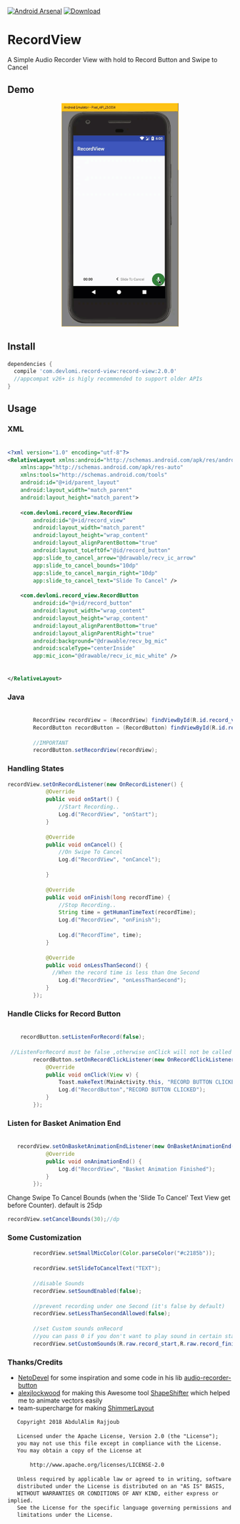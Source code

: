 [![Android Arsenal](https://img.shields.io/badge/Android%20Arsenal-RecordView-orange.svg?style=flat)](https://android-arsenal.com/details/1/6259)
 [ ![Download](https://api.bintray.com/packages/devlomi/maven/RecordView/images/download.svg) ](https://bintray.com/devlomi/maven/RecordView/_latestVersion)

# RecordView
A Simple Audio Recorder View with hold to Record Button and Swipe to Cancel


## Demo
<p align="center">
  <img src="etc/demo.GIF" height="500" alt="demo image" />
</p>




## Install
```gradle
dependencies {
  compile 'com.devlomi.record-view:record-view:2.0.0'
  //appcompat v26+ is higly recommended to support older APIs
}
```


## Usage

### XML

```xml

<?xml version="1.0" encoding="utf-8"?>
<RelativeLayout xmlns:android="http://schemas.android.com/apk/res/android"
    xmlns:app="http://schemas.android.com/apk/res-auto"
    xmlns:tools="http://schemas.android.com/tools"
    android:id="@+id/parent_layout"
    android:layout_width="match_parent"
    android:layout_height="match_parent">

    <com.devlomi.record_view.RecordView
        android:id="@+id/record_view"
        android:layout_width="match_parent"
        android:layout_height="wrap_content"
        android:layout_alignParentBottom="true"
        android:layout_toLeftOf="@id/record_button"
        app:slide_to_cancel_arrow="@drawable/recv_ic_arrow"
        app:slide_to_cancel_bounds="10dp"
        app:slide_to_cancel_margin_right="10dp"
        app:slide_to_cancel_text="Slide To Cancel" />

    <com.devlomi.record_view.RecordButton
        android:id="@+id/record_button"
        android:layout_width="wrap_content"
        android:layout_height="wrap_content"
        android:layout_alignParentBottom="true"
        android:layout_alignParentRight="true"
        android:background="@drawable/recv_bg_mic"
        android:scaleType="centerInside"
        app:mic_icon="@drawable/recv_ic_mic_white" />


</RelativeLayout>


```


### Java

```java

        RecordView recordView = (RecordView) findViewById(R.id.record_view);
        RecordButton recordButton = (RecordButton) findViewById(R.id.record_button);

        //IMPORTANT
        recordButton.setRecordView(recordView);

```

### Handling States

```java
recordView.setOnRecordListener(new OnRecordListener() {
            @Override
            public void onStart() {
                //Start Recording..
                Log.d("RecordView", "onStart");
            }

            @Override
            public void onCancel() {
                //On Swipe To Cancel
                Log.d("RecordView", "onCancel");

            }

            @Override
            public void onFinish(long recordTime) {
                //Stop Recording..
                String time = getHumanTimeText(recordTime);
                Log.d("RecordView", "onFinish");

                Log.d("RecordTime", time);
            }

            @Override
            public void onLessThanSecond() {
              //When the record time is less than One Second
                Log.d("RecordView", "onLessThanSecond");
            }
        });

```

### Handle Clicks for Record Button
```java

    recordButton.setListenForRecord(false);

 //ListenForRecord must be false ,otherwise onClick will not be called
        recordButton.setOnRecordClickListener(new OnRecordClickListener() {
            @Override
            public void onClick(View v) {
                Toast.makeText(MainActivity.this, "RECORD BUTTON CLICKED", Toast.LENGTH_SHORT).show();
                Log.d("RecordButton","RECORD BUTTON CLICKED");
            }
        });
```

### Listen for Basket Animation End

```java

   recordView.setOnBasketAnimationEndListener(new OnBasketAnimationEnd() {
            @Override
            public void onAnimationEnd() {
                Log.d("RecordView", "Basket Animation Finished");
            }
        });

```


Change Swipe To Cancel Bounds (when the 'Slide To Cancel' Text View get before Counter).
default is 25dp

```java
recordView.setCancelBounds(30);//dp
```

### Some Customization

```java
        recordView.setSmallMicColor(Color.parseColor("#c2185b"));

        recordView.setSlideToCancelText("TEXT");

        //disable Sounds
        recordView.setSoundEnabled(false);

        //prevent recording under one Second (it's false by default)
        recordView.setLessThanSecondAllowed(false);
    
        //set Custom sounds onRecord 
        //you can pass 0 if you don't want to play sound in certain state
        recordView.setCustomSounds(R.raw.record_start,R.raw.record_finished,0);

```

### Thanks/Credits
- [NetoDevel](https://github.com/NetoDevel) for some inspiration and some code in his lib [audio-recorder-button](https://github.com/safetysystemtechnology/audio-recorder-button) 
- [alexjlockwood](https://github.com/alexjlockwood) for making this Awesome tool  [ShapeShifter](https://shapeshifter.design/) which helped me to animate vectors easily
- team-supercharge for making [ShimmerLayout](https://github.com/team-supercharge/ShimmerLayout)

```
   Copyright 2018 AbdulAlim Rajjoub

   Licensed under the Apache License, Version 2.0 (the "License");
   you may not use this file except in compliance with the License.
   You may obtain a copy of the License at

       http://www.apache.org/licenses/LICENSE-2.0

   Unless required by applicable law or agreed to in writing, software
   distributed under the License is distributed on an "AS IS" BASIS,
   WITHOUT WARRANTIES OR CONDITIONS OF ANY KIND, either express or implied.
   See the License for the specific language governing permissions and
   limitations under the License.
```
